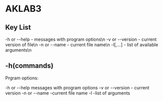 # AKLAB3
## Key List

-h or --help                          - messages with program options\n
-v or --version                       - current version of file\n
-n or --name                          - current file name\n
-l[<val1>,...]                        - list of available arguments\n

## -h(commands)
Prgram options:

-h or --help messages with program options
-v or --version - current version
-n or --name -current file name 
-l -list of arguments